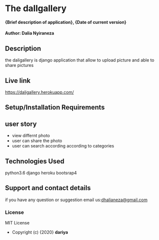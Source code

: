  # The dallgallery
#### {Brief description of application}, {Date of current version}
#### Author: Dalia Nyiraneza
## Description
the daligallery is django application that allow to upload picture and able to  share pictures
## Live link
https://daligallery.herokuapp.com/
## Setup/Installation Requirements
 
## user story
 * view differnt photo
 * user can share the photo 
 * user can search  according according to categories
## Technologies Used
 python3.6
 django
 heroku
 bootsrap4
## Support and contact details
 if you  have any question or suggestion email us:dhalianeza@gmail.com
### License
MIT License
* Copyright (c) {2020} **dariya**